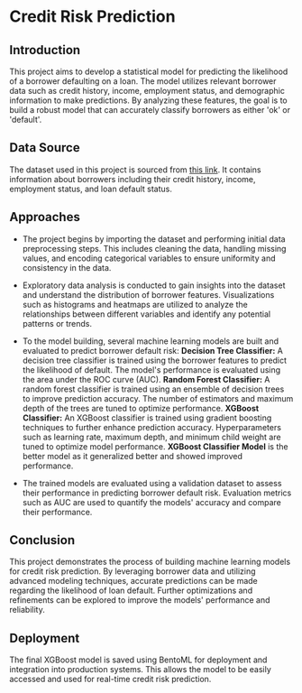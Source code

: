 # Credit Risk Prediction

## Introduction
This project aims to develop a statistical model for predicting the likelihood of a borrower defaulting on a loan. The model utilizes relevant borrower data such as credit history, income, employment status, and demographic information to make predictions. By analyzing these features, the goal is to build a robust model that can accurately classify borrowers as either 'ok' or 'default'.

## Data Source
The dataset used in this project is sourced from [this link](https://github.com/gastonstat/CreditScoring/raw/master/CreditScoring.csv). It contains information about borrowers including their credit history, income, employment status, and loan default status.

## Approaches
- The project begins by importing the dataset and performing initial data preprocessing steps. This includes cleaning the data, handling missing values, and encoding categorical variables to ensure uniformity and consistency in the data.

- Exploratory data analysis is conducted to gain insights into the dataset and understand the distribution of borrower features. Visualizations such as histograms and heatmaps are utilized to analyze the relationships between different variables and identify any potential patterns or trends.

- To the model building, several machine learning models are built and evaluated to predict borrower default risk:
  **Decision Tree Classifier:** A decision tree classifier is trained using the borrower features to predict the likelihood of default. The model's performance is evaluated using the area under the ROC curve (AUC).
  **Random Forest Classifier:** A random forest classifier is trained using an ensemble of decision trees to improve prediction accuracy. The number of estimators and maximum depth of the trees are tuned to optimize performance.
  **XGBoost Classifier:** An XGBoost classifier is trained using gradient boosting techniques to further enhance prediction accuracy. Hyperparameters such as learning rate, maximum depth, and minimum child weight are tuned to optimize model performance.
**XGBoost Classifier Model** is the better model as it generalized better and showed improved performance.

- The trained models are evaluated using a validation dataset to assess their performance in predicting borrower default risk. Evaluation metrics such as AUC are used to quantify the models' accuracy and compare their performance.

## Conclusion
This project demonstrates the process of building machine learning models for credit risk prediction. By leveraging borrower data and utilizing advanced modeling techniques, accurate predictions can be made regarding the likelihood of loan default. Further optimizations and refinements can be explored to improve the models' performance and reliability.

## Deployment
The final XGBoost model is saved using BentoML for deployment and integration into production systems. This allows the model to be easily accessed and used for real-time credit risk prediction.

